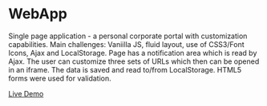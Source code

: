 # WebApp
Single page application - a personal corporate portal with customization capabilities.
Main challenges: Vaniilla JS, fluid layout, use of CSS3/Font Icons, Ajax and LocalStorage.
Page has a notification area which is read by Ajax. The user can customize three sets of URLs which then can be opened in an iframe. The data is saved and read to/from LocalStorage. HTML5 forms were used for validation.

[Live Demo](http://rawgit.com/gadi246/webapp/master/index.html)
